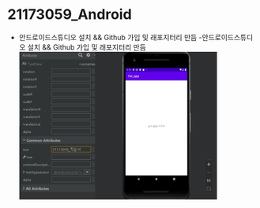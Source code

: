 # 21173059_Android
- 안드로이드스튜디오 설치 && Github 가입 및 래포지터리 만듬
-안드로이드스튜디오 설치 && Github 가입 및 래포지터리 만듬
<img width="400" height="300" src="./pic/2st_png.JPG"></img>
